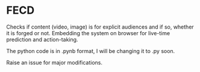 # FECD
Checks if content (video, image) is for explicit audiences and if so, whether it is forged or not. Embedding the system on browser for live-time prediction and action-taking.

The python code is in .pynb format, I will be changing it to .py soon.

Raise an issue for major modifications.
